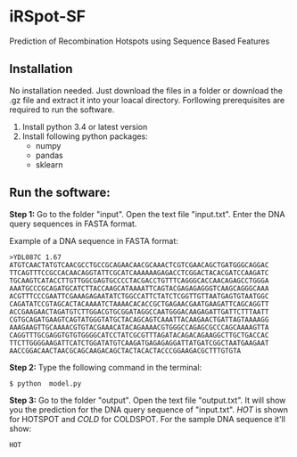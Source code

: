 # iRSpot-SF
Prediction of Recombination Hotspots using Sequence Based Features
## Installation
No installation needed. Just download the files in a folder or download the .gz file and extract it into your loacal directory. Forllowing prerequisites are required to run the software.

1. Install python 3.4 or latest version
2. Install following python packages:
    - numpy
    - pandas
    - sklearn
        
## Run the software:
**Step 1:** Go to the folder "input". Open the text file "input.txt". Enter the DNA query sequences in FASTA format.

Example of a DNA sequence in FASTA format:

    >YDL087C 1.67     
    ATGTCAACTATGTCAACGCCTGCCGCAGAACAACGCAAACTCGTCGAACAGCTGATGGGCAGGAC 
    TTCAGTTTCCGCCACAACAGGTATTCGCATCAAAAAAGAGACCTCGGACTACACGATCCAAGATC 
    TGCAAGTCATACCTTGTTGGCGAGTGCCCCTACGACCTGTTTCAGGGCACCAACAGAGCCTGGGA 
    AAATGCCCGCAGATGCATCTTACCAAGCATAAAATTCAGTACGAGAGAGGGTCAAGCAGGGCAAA 
    ACGTTTCCCGAATTCGAAAGAGAATATCTGGCCATTCTATCTCGGTTGTTAATGAGTGTAATGGC 
    CAGATATCCGTAGCACTACAAAATCTAAAACACACCGCTGAGAACGAATGAAGATTCAGCAGGTT 
    ACCGAAGAACTAGATGTCTTGGACGTGCGGATAGGCCAATGGGACAAGAGATTGATTCTTTAATT 
    CGTGCAGATGAAGTCAGTATGGGTATGCTACAGCAGTCAAATTACAAGAACTGATTAGTAAAAGG 
    AAAGAAGTTGCAAAACGTGTACGAAACATACAGAAAACGTGGGCCAGAGCGCCCAGCAAAAGTTA 
    CAGGTTTGCGAGGTGTGTGGGGCATCCTATCGCGTTTAGATACAGACAGAAGGCTTGCTGACCAC 
    TTCTTGGGGAAGATTCATCTGGATATGTCAAGATGAGAGAGGATTATGATCGGCTAATGAAGAAT 
    AACCGGACAACTAACGCAGCAAGACAGCTACTACACTACCCGGAAGACGCTTTGTGTA

**Step 2:** Type the following command in the terminal:

    $ python  model.py
    
**Step 3:** Go to the folder "output". Open the text file "output.txt". It will show you the prediction for the DNA query sequence of "input.txt". *HOT* is shown for HOTSPOT and *COLD* for COLDSPOT. For the sample DNA sequence it'll show:

    HOT
